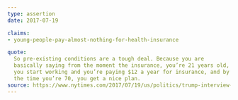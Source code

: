 ```yaml
---
type: assertion
date: 2017-07-19

claims:
- young-people-pay-almost-nothing-for-health-insurance

quote:
  So pre-existing conditions are a tough deal. Because you are
  basically saying from the moment the insurance, you’re 21 years old,
  you start working and you’re paying $12 a year for insurance, and by
  the time you’re 70, you get a nice plan.
source: https://www.nytimes.com/2017/07/19/us/politics/trump-interview-transcript.html
---
```

